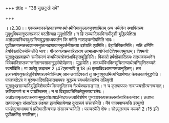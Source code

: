 +++
title = "38 सुखदुःखे समे"

+++
  
  
।।2.38।। एवमस्थानस्नेहकारुण्यधर्माधर्मधियाकुलत्वमुपशामितम् अथ धर्मत्वेन
स्थापितस्य मुमुक्षुविषयानुष्ठानप्रकारं वदतीत्याह मुमुक्षोरिति। न हि
राज्यादिकामिनामीदृशी बुद्धिरपेक्षिता
अतोऽल्पास्थिरदुःखमिश्रयुद्धसाध्यफलेन कि ममेति नाशङ्कनीयमिति भावः।
पूर्वोक्तमात्मतत्त्वज्ञानमनुष्ठानदशायामनुवर्तनीयतया दर्शयति
एवमिति। देहातिरिक्तमिति। सति धर्मिणि हेयविरहादिधर्मचिन्तेति भावः।
पौनरुक्त्यभ्रमपरिहाराय लाभालाभयोर्धनादिविषयत्वमुक्तम्। विषमयोः
सुखदुःखप्रवाहयोः समीकरणं कथमित्यत्रोक्तंअविकृतबुद्धिरिति। विकारो
हर्षशोकादिरूपः तदभावकथनेन
विवेकादिसप्तकान्तर्गतानवसादानुद्धर्षयोर्ग्रहणम्। युद्धायेति।
तादर्थ्यविभक्तिसूचितान्यार्थत्वनिवृत्तिरुच्यते स्वर्गादिति। मा फलेषु
कदाचन 2।47एतान्यपि तु 18।6 इत्यादिवक्ष्यमाणमत्रानुहितम्। तत
इत्यस्योपयुक्तहेतुविशेषपरत्वमेवोचितम् आनन्तर्यादिपरत्वं तु
अनुपयुक्तमित्यभिप्रायेणाह केवलकार्यबुद्ध्येति। पापशब्दोऽत्र न
गुरुवधादिशङ्कितपापपरः युद्धस्य स्वधर्मतामात्रेण तन्निवृत्तौ
सुखदुःखसाम्यादिबुद्धिविशेषस्यैवमित्यनूदितस्य नैरर्थक्यप्रसङ्गात्। न च
कृतपापपरः नावाप्स्यसीत्यनन्वयात्। करिष्यमाणे च न प्रायश्चित्तम्। न च
विद्याव्यतिरिक्तेषूत्तराघाश्लेषः।
अतोऽत्रामृतत्वप्रकरणान्मुमुक्ष्वपेक्षयाऽनिष्टफलत्वाविशेषेण
पुण्यपापरूपसकलसांसारिककर्मपरः। ततश्च तत्फलभूतः संसारोऽत्र लक्ष्यत
इत्यभिप्रायेणाह दुःखरूपं संसारमिति। नैवं पापमवाप्स्यसि इत्युक्ते
पापहेतुत्वाभावमात्रं प्रतिभातीत्यत्राह संसारबन्धादिति। परम्परयेति
शेषः। सोऽमृतत्वाय कल्पते 2।15 इति पूर्वोक्तमिह स्मारितम्।  
  
  
  
